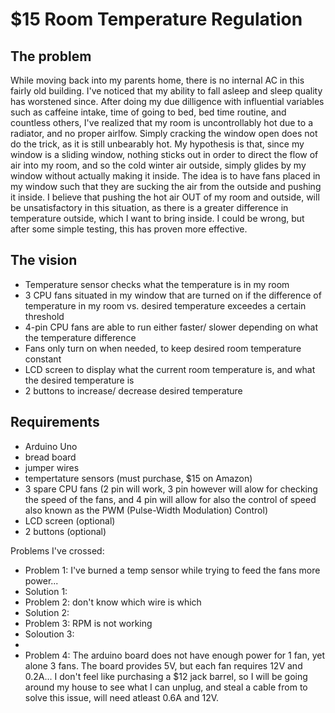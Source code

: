 # $15 Room Temperature Regulation 
## The problem
While moving back into my parents home, there is no internal AC in this fairly old building. I've noticed that my ability to fall asleep and sleep quality has 
worstened since. After doing my due dilligence with influential variables such as caffeine intake, time of going to bed, bed time routine, and countless others, 
I've realized that my room is uncontrollably hot due to a radiator, and no proper airlfow. Simply cracking the window open does not do the trick, as it is still 
unbearably hot. My hypothesis is that, since my window is a sliding window, nothing sticks out in order to direct the flow of air into my room, and so the cold 
winter air outside, simply glides by my window without actually making it inside. The idea is to have fans placed in my window such that they are sucking the 
air from the outside and pushing it inside. I believe that pushing the hot air OUT of my room and outside, will be unsatisfactory in this situation, as there is a
greater difference in temperature outside, which I want to bring inside. I could be wrong, but after some simple testing, this has proven more effective. 

## The vision 
- Temperature sensor checks what the temperature is in my room
- 3 CPU fans situated in my window that are turned on if the difference of temperature in my room vs. desired temperature exceedes a certain threshold
- 4-pin CPU fans are able to run either faster/ slower depending on what the temperature difference
- Fans only turn on when needed, to keep desired room temperature constant
- LCD screen to display what the current room temperature is, and what the desired temperature is
- 2 buttons to increase/ decrease desired temperature

## Requirements
- Arduino Uno
- bread board
- jumper wires
- tempertature sensors (must purchase, $15 on Amazon)
- 3 spare CPU fans (2 pin will work, 3 pin however will alow for checking the speed of the fans, and 4 pin will allow for also the control of speed also known as the PWM (Pulse-Width Modulation) Control)
- LCD screen (optional)
- 2 buttons (optional)

  
Problems I've crossed: 
- Problem 1: I've burned a temp sensor while trying to feed the fans more power...
- Solution 1: 
- Problem 2: don't know which wire is which 
- Solution 2:
- Problem 3: RPM is not working 
- Soloution 3:
- 
- Problem 4: The arduino board does not have enough power for 1 fan, yet alone 3 fans. The board provides 5V, but each fan requires 12V and 0.2A... I don't feel like purchasing
  a $12 jack barrel, so I will be going around my house to see what I can unplug, and steal a cable from to solve this issue, will need atleast 0.6A and 12V. 
